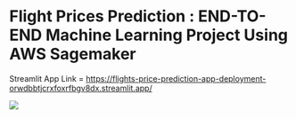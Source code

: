# Flight Prices Prediction : END-TO-END Machine Learning Project Using AWS Sagemaker

Streamlit App Link = https://flights-price-prediction-app-deployment-orwdbbtjcrxfoxrfbgv8dx.streamlit.app/

![](additional_file)
